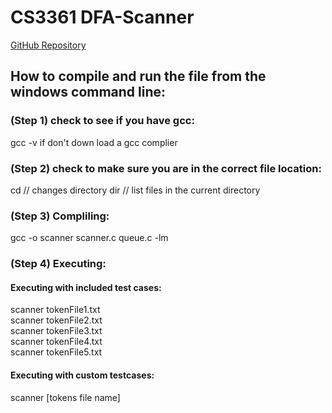 # CS3361 DFA-Scanner
[GitHub Repository](https://github.com/stephencdevaney/CS3361_ProgLang_Scanner.git)



## How to compile and run the file from the windows command line:
### (Step 1) check to see if you have gcc:
gcc -v
if don't down load a gcc complier

### (Step 2) check to make sure you are in the correct file location:
cd // changes directory
dir // list files in the current directory


### (Step 3) Compliling:
gcc -o scanner scanner.c queue.c -lm

### (Step 4) Executing:
#### Executing with included test cases:
scanner tokenFile1.txt <br>
scanner tokenFile2.txt <br>
scanner tokenFile3.txt <br>
scanner tokenFile4.txt <br>
scanner tokenFile5.txt


#### Executing with custom testcases:
scanner [tokens file name]
